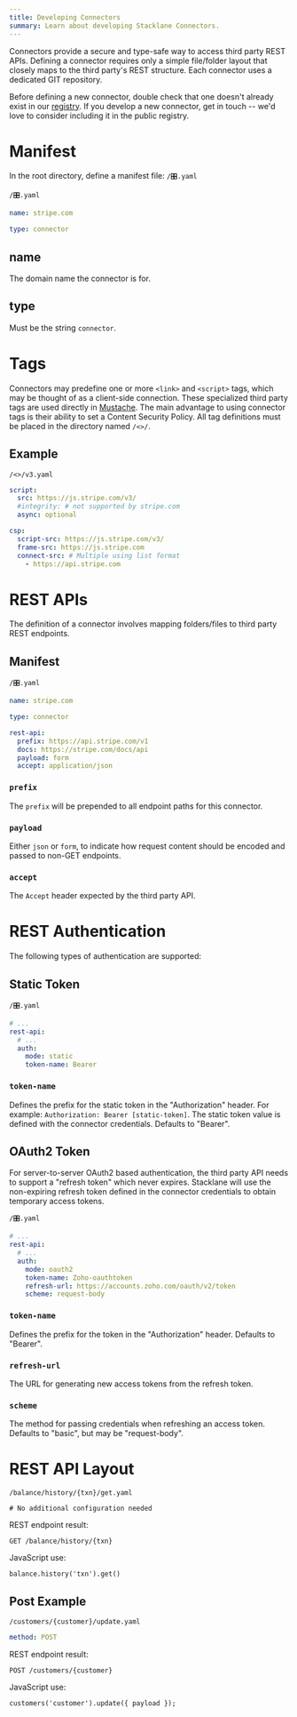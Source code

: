 ```yaml
---
title: Developing Connectors
summary: Learn about developing Stacklane Connectors.
---
```


Connectors provide a secure and type-safe way to access third party REST APIs.
Defining a connector requires only a simple file/folder layout that closely
maps to the third party's REST structure.
Each connector uses a dedicated GIT repository.

Before defining a new connector, double check that one doesn't already exist in our
[registry](https://github.com/stacklane-registry/).
If you develop a new connector, get in touch -- we'd love to consider including
it in the public registry.

# Manifest

In the root directory, define a manifest file: `/🎛.yaml`

```file-name
/🎛.yaml
```
```yaml
name: stripe.com

type: connector
```

## name

The domain name the connector is for.

## type

Must be the string `connector`.

# Tags

Connectors may predefine one or more `<link>` and `<script>` tags,
which may be thought of as a client-side connection.
These specialized third party tags are used directly in [Mustache](/🗄/Article/endpoints/mustache.md).
The main advantage to using connector tags is their ability to set a Content Security Policy.
All tag definitions must be placed in the directory named `/<>/`.

## Example

```file-name
/<>/v3.yaml
```
```yaml
script:
  src: https://js.stripe.com/v3/
  #integrity: # not supported by stripe.com
  async: optional

csp:
  script-src: https://js.stripe.com/v3/
  frame-src: https://js.stripe.com
  connect-src: # Multiple using list format
    - https://api.stripe.com
```

# REST APIs

The definition of a connector involves mapping
folders/files to third party REST endpoints.

## Manifest

```file-name
/🎛.yaml
```
```yaml
name: stripe.com

type: connector

rest-api:
  prefix: https://api.stripe.com/v1
  docs: https://stripe.com/docs/api
  payload: form
  accept: application/json
```

### `prefix`

The `prefix` will be prepended to all endpoint paths for this connector.

### `payload`

Either `json` or `form`,
to indicate how request content should be encoded and passed to non-GET endpoints.

### `accept`

The `Accept` header expected by the third party API.

# REST Authentication

The following types of authentication are supported:

## Static Token

```file-name
/🎛.yaml
```
```yaml
# ...
rest-api:
  # ...
  auth:
    mode: static
    token-name: Bearer
```

### `token-name`

Defines the prefix for the static token in the "Authorization" header.
For example: `Authorization: Bearer [static-token]`.
The static token value is defined with the connector credentials.
Defaults to "Bearer".

## OAuth2 Token

For server-to-server OAuth2 based authentication, the third party API needs to
support a "refresh token" which never expires.  Stacklane will use the
non-expiring refresh token defined in the connector credentials to obtain temporary access tokens.

```file-name
/🎛.yaml
```
```yaml
# ...
rest-api:
  # ...
  auth:
    mode: oauth2
    token-name: Zoho-oauthtoken
    refresh-url: https://accounts.zoho.com/oauth/v2/token
    scheme: request-body
```

### `token-name`

Defines the prefix for the token in the "Authorization" header.
Defaults to "Bearer".

### `refresh-url`

The URL for generating new access tokens from the refresh token.

### `scheme`

The method for passing credentials when refreshing an access token.
Defaults to "basic", but may be "request-body".

# REST API Layout

```file-name
/balance/history/{txn}/get.yaml
```

```yaml'
# No additional configuration needed
```

REST endpoint result:

`GET /balance/history/{txn}`

JavaScript use:

`balance.history('txn').get()`

## Post Example

```file-name
/customers/{customer}/update.yaml
```

```yaml
method: POST
```

REST endpoint result:

`POST /customers/{customer}`

JavaScript use:

`customers('customer').update({ payload });`